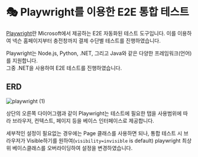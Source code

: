 # 🎭 Playwright를 이용한 E2E 통합 테스트

[Playwright](https://playwright.dev/)란 Microsoft에서 제공하는 E2E 자동화된 테스트 도구입니다. 이를 이용하여 넥슨 홈페이지부터 충전창까지 결제 수단별 테스트를 진행하였습니다.

Playwright는 Node.js, Python, .NET, 그리고 Java와 같은 다양한 프레임워크(언어)를 지원합니다.  
그중 .NET을 사용하여 E2E 테스트를 진행하였습니다.

## ERD

![playwright (1)](https://user-images.githubusercontent.com/46207836/163950400-5ad68cfe-8e76-469c-9d16-b0b5d6fbaf68.png)

상단의 오른쪽 다이어그램과 같이 Playwright는 테스트에 필요한 탭을 사용범위에 따라 브라우저, 컨텍스트, 페이지 등을 베이스 인터페이스로 제공합니다.

세부적인 설정이 필요없는 경우에는 Page 클래스를 사용하면 되나, 통합 테스트 시 브라우저가 Visible하기를 원하여(`visibility=invisible` is default) playwright 최상위 베이스클래스를 오버라이딩하여 설정을 변경하였습니다.
